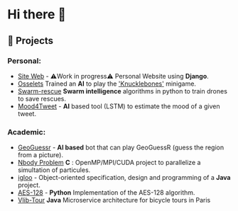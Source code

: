 # Hi there 👋

## 🔭 Projects

### Personal:

- [Site Web](https://github.com/NathanFortyTwo/site-nathan) - ⚠️Work in progress⚠️ Personal Website using **Django**.
- [Osselets](https://github.com/NathanFortyTwo/osselets)  Trained an **AI** to play the ['Knucklebones'](https://cult-of-the-lamb.fandom.com/wiki/Knucklebones) minigame.
- [Swarm-rescue](https://github.com/NathanFortyTwo/swarm-private) **Swarm intelligence** algorithms in python to train drones to save rescues.
- [Mood4Tweet](https://github.com/NathanFortyTwo/mood-4-tweet) - **AI** based tool (LSTM) to estimate the mood of a given tweet.

### Academic:

- [GeoGuessr](https://github.com/rammalnour/image-geotagging) - **AI based** bot that can play GeoGuessR (guess the region from a picture).
- [Nbody Problem](https://github.com/NathanFortyTwo/Nbody) **C** : OpenMP/MPI/CUDA project to parallelize a simultation of particules.
- [igloo](https://github.com/juliette39/igloo) - Object-oriented specification, design and programming of a **Java** project.
- [AES-128](https://github.com/NathanFortyTwo/TP-AES) - **Python** Implementation of the AES-128 algorithm.
- [Vlib-Tour](https://github.com/NathanFortyTwo/csc5002-middleware) **Java** Microservice architecture for bicycle tours in Paris

<!--
**NathanFortyTwo/NathanFortyTwo** is a ✨ _special_ ✨ repository because its `README.md` (this file) appears on your GitHub profile.

Here are some ideas to get you started:

- 🔭 I’m currently working on ...
- 🌱 I’m currently learning ...
- 👯 I’m looking to collaborate on ...
- 🤔 I’m looking for help with ...
- 💬 Ask me about ...
- 📫 How to reach me: ...
- 😄 Pronouns: ...
- ⚡ Fun fact: ...
-->
